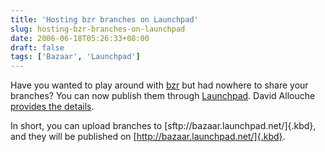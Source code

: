 ```yaml
---
title: 'Hosting bzr branches on Launchpad'
slug: hosting-bzr-branches-on-launchpad
date: 2006-06-18T05:26:33+08:00
draft: false
tags: ['Bazaar', 'Launchpad']
---
```


Have you wanted to play around with [bzr](http://www.bazaar-vcs.org/)
but had nowhere to share your branches? You can now publish them through
[Launchpad](https://launchpad.net/). David Allouche [provides the
details](http://ddaa.net/blog/launchpad/bzr-hosting).

In short, you can upload branches to
[sftp://bazaar.launchpad.net/]{.kbd}, and they will be published on
[http://bazaar.launchpad.net/]{.kbd}.
